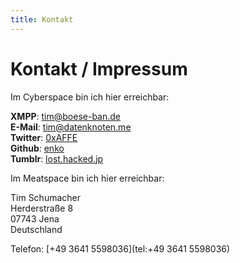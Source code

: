 ```yaml
---
title: Kontakt
---
```

# Kontakt / Impressum

Im Cyberspace bin ich hier erreichbar:

**XMPP**: [tim@boese-ban.de](xmpp:tim@boese-ban.de)  
**E-Mail**: <tim@datenknoten.me>  
**Twitter**: [0xAFFE](https://twitter.com/0xAFFE)  
**Github**: [enko](https://github.com/enko)  
**Tumblr**: [lost.hacked.jp](http://lost.hacked.jp)  

Im Meatspace bin ich hier erreichbar:

Tim Schumacher  
Herderstraße 8  
07743 Jena  
Deutschland

Telefon: [+49 3641 5598036](tel:+49 3641 5598036)